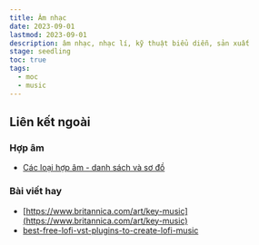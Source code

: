 ```yaml
---
title: Âm nhạc
date: 2023-09-01
lastmod: 2023-09-01
description: âm nhạc, nhạc lí, kỹ thuật biểu diễn, sản xuất
stage: seedling
toc: true
tags:
  - moc
  - music
---
```

## Liên kết ngoài
### Hợp âm
- [Các loại hợp âm - danh sách và sơ đồ](https://www.guitar-chord.org/chord-types.html)
### Bài viết hay
- [https://www.britannica.com/art/key-music](https://www.britannica.com/art/key-music)
- [best-free-lofi-vst-plugins-to-create-lofi-music](https://hiphopmakers.com/best-free-lofi-vst-plugins-to-create-lofi-music)
